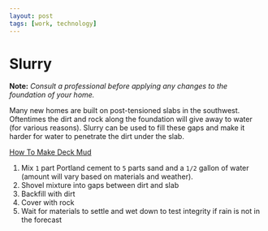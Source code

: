 ```yaml
---
layout: post
tags: [work, technology]
---
```


# Slurry

**Note:** _Consult a professional before applying any changes to the foundation of your home._

Many new homes are built on post-tensioned slabs in the southwest. Oftentimes the dirt and rock along the foundation will give away to water (for various reasons). Slurry can be used to fill these gaps and make it harder for water to penetrate the dirt under the slab.

[How To Make Deck Mud](https://floorelf.com/how-to-make-deck-mud)

1. Mix `1` part Portland cement to `5` parts sand and a `1/2` gallon of water (amount will vary based on materials and weather).
1. Shovel mixture into gaps between dirt and slab
1. Backfill with dirt
1. Cover with rock
1. Wait for materials to settle and wet down to test integrity if rain is not in the forecast
